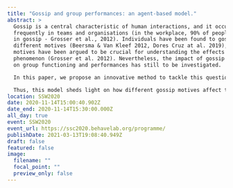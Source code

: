 ```yaml
---
title: "Gossip and group performances: an agent-based model."
abstract: >
  Gossip is a central characteristic of human interactions, and it occurs very
  frequently in teams and organisations (in the workplace, 90% of people engage
  in gossip - Grosser et al., 2012). Individuals have been found to gossip for
  different motives (Beersma & Van Kleef 2012, Dores Cruz at al. 2019), and such
  motives have been argued to be crucial for understanding the effects of this
  phenomenon (Grosser et al. 2012). Nevertheless, the impact of gossip motives
  on group functioning and performances has still to be investigated. 

  In this paper, we propose an innovative method to tackle this question: an agent-based model that allows us to observe how different gossip motives affect group performance. Results show that agents who gossip pro-socially make the team more efficient, leading the group to achieve the goal faster than groups with agents who gossip pro-selfishly or to vent their emotions. Moreover, this result is consistent regardless of the population size and the importance that agents give to the gossip instances they receive.

  Thus, this model sheds light on how different gossip motives affect the team performances, opening the debate on how to optimise the team functioning given the gossip people engage in.
location: SSW2020
date: 2020-11-14T15:00:40.902Z
date_end: 2020-11-14T15:30:00.000Z
all_day: true
event: SSW2020
event_url: https://ssc2020.behavelab.org/programme/
publishDate: 2021-03-13T19:08:40.949Z
draft: false
featured: false
image:
  filename: ""
  focal_point: ""
  preview_only: false
---
```

